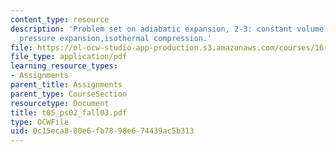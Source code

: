 ```yaml
---
content_type: resource
description: 'Problem set on adiabatic expansion, 2-3: constant volume heat addition,constant
  pressure expansion,isothermal compression.'
file: https://ol-ocw-studio-app-production.s3.amazonaws.com/courses/16-01-unified-engineering-i-ii-iii-iv-fall-2005-spring-2006/0c15eca880e6fb7898e674439ac5b313_t05_ps02_fall03.pdf
file_type: application/pdf
learning_resource_types:
- Assignments
parent_title: Assignments
parent_type: CourseSection
resourcetype: Document
title: t05_ps02_fall03.pdf
type: OCWFile
uid: 0c15eca8-80e6-fb78-98e6-74439ac5b313
---
```

